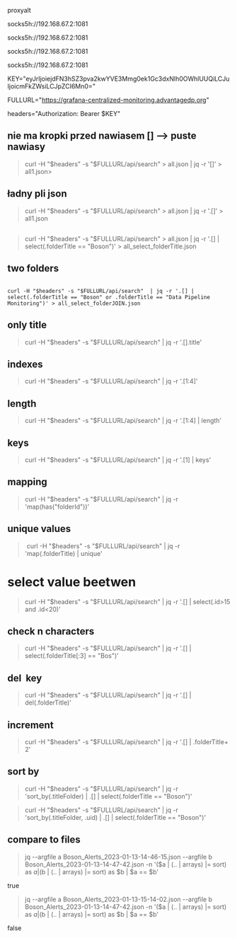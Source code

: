 proxyalt

socks5h://192.168.67.2:1081

socks5h://192.168.67.2:1081

socks5h://192.168.67.2:1081

socks5h://192.168.67.2:1081

  

KEY="eyJrIjoiejdFN3hSZ3pva2kwYVE3Mmg0ek1Gc3dxNlh0OWhlUUQiLCJuIjoicmFkZWsiLCJpZCI6Mn0="

FULLURL="https://grafana-centralized-monitoring.advantagedp.org"

headers="Authorization: Bearer $KEY"

  

## nie ma kropki przed nawiasem [] --> puste nawiasy

> curl -H "$headers" -s "$FULLURL/api/search" > all.json | jq -r '[]' > all1.json>

  

## ładny pli json

> curl -H "$headers" -s "$FULLURL/api/search" > all.json | jq -r '.[]' > all1.json

  

##

> curl -H "$headers" -s "$FULLURL/api/search" > all.json | jq -r '.[] | select(.folderTitle == "Boson")' > all_select_folderTitle.json

  

## two folders

```

curl -H "$headers" -s "$FULLURL/api/search"  | jq -r '.[] | select(.folderTitle == "Boson" or .folderTitle == "Data Pipeline Monitoring")' > all_select_folderJOIN.json  

```

  

## only title

  

> curl -H "$headers" -s "$FULLURL/api/search" | jq -r '.[].title'

  

## indexes

  

> curl -H "$headers" -s "$FULLURL/api/search" | jq -r '.[1:4]'

  

## length

  

> curl -H "$headers" -s "$FULLURL/api/search" | jq -r '.[1:4] | length'

  

## keys

  

> curl -H "$headers" -s "$FULLURL/api/search" | jq -r '.[1] | keys'

  

## mapping

> curl -H "$headers" -s "$FULLURL/api/search" | jq -r 'map(has("folderId"))'

  

## unique values

  

>  curl -H "$headers" -s "$FULLURL/api/search" | jq -r 'map(.folderTitle) | unique'

  

# select value beetwen

> curl -H "$headers" -s "$FULLURL/api/search" | jq -r '.[] | select(.id>15 and .id<20)'

  

## check n characters

>curl -H "$headers" -s "$FULLURL/api/search" | jq -r '.[] | select(.folderTitle[:3] == "Bos")'

  

## del  key

>curl -H "$headers" -s "$FULLURL/api/search" | jq -r '.[] | del(.folderTitle)'

  

## increment

>curl -H "$headers" -s "$FULLURL/api/search" | jq -r '.[] | .folderTitle+ 2'

  
  

## sort by

> curl -H "$headers" -s "$FULLURL/api/search" | jq -r 'sort_by(.titleFolder) | .[] | select(.folderTitle == "Boson")'

  

> curl -H "$headers" -s "$FULLURL/api/search" | jq -r 'sort_by(.titleFolder, .uid) | .[] | select(.folderTitle == "Boson")'


## compare to files
>jq --argfile a Boson_Alerts_2023-01-13-14-46-15.json --argfile b Boson_Alerts_2023-01-13-14-47-42.json -n '($a | (.. | arrays) |= sort) as $a | ($b | (.. | arrays) |= sort) as $b | $a == $b'

true 

> jq --argfile a Boson_Alerts_2023-01-13-15-14-02.json --argfile b Boson_Alerts_2023-01-13-14-47-42.json -n '($a | (.. | arrays) |= sort) as $a | ($b | (.. | arrays) |= sort) as $b | $a == $b'

false

